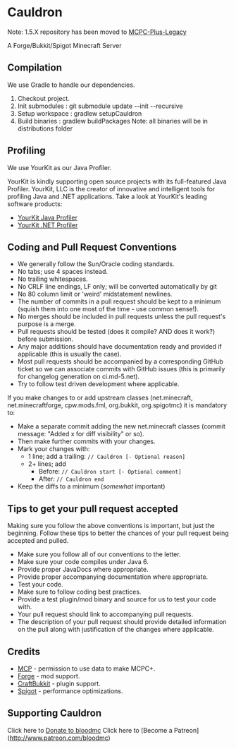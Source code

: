 Cauldron
===========
Note: 1.5.X repository has been moved to [MCPC-Plus-Legacy](https://github.com/MinecraftPortCentral/MCPC-Plus-Legacy)

A Forge/Bukkit/Spigot Minecraft Server

Compilation
-----------

We use Gradle to handle our dependencies.

1. Checkout project.
2. Init submodules : git submodule update --init --recursive
3. Setup workspace : gradlew setupCauldron
4. Build binaries  : gradlew buildPackages
Note: all binaries will be in distributions folder

Profiling
---------

We use YourKit as our Java Profiler.

YourKit is kindly supporting open source projects with its full-featured Java Profiler.
YourKit, LLC is the creator of innovative and intelligent tools for profiling
Java and .NET applications. Take a look at YourKit's leading software products:
* [YourKit Java Profiler](http://www.yourkit.com/java/profiler/index.jsp)
* [YourKit .NET Profiler](http://www.yourkit.com/.net/profiler/index.jsp)


Coding and Pull Request Conventions
-----------

* We generally follow the Sun/Oracle coding standards.
* No tabs; use 4 spaces instead.
* No trailing whitespaces.
* No CRLF line endings, LF only; will be converted automatically by git
* No 80 column limit or 'weird' midstatement newlines.
* The number of commits in a pull request should be kept to a minimum (squish them into one most of the time - use common sense!).
* No merges should be included in pull requests unless the pull request's purpose is a merge.
* Pull requests should be tested (does it compile? AND does it work?) before submission.
* Any major additions should have documentation ready and provided if applicable (this is usually the case).
* Most pull requests should be accompanied by a corresponding GitHub ticket so we can associate commits with GitHub issues (this is primarily for changelog generation on ci.md-5.net).
* Try to follow test driven development where applicable.

If you make changes to or add upstream classes (net.minecraft, net.minecraftforge, cpw.mods.fml, org.bukkit, org.spigotmc) it is mandatory to:

* Make a separate commit adding the new net.minecraft classes (commit message: "Added x for diff visibility" or so).
* Then make further commits with your changes.
* Mark your changes with:
    * 1 line; add a trailing: `// Cauldron [- Optional reason]`
    * 2+ lines; add
        * Before: `// Cauldron start [- Optional comment]`
        * After: `// Cauldron end`
* Keep the diffs to a minimum (*somewhat* important)

Tips to get your pull request accepted
-----------
Making sure you follow the above conventions is important, but just the beginning. Follow these tips to better the chances of your pull request being accepted and pulled.

* Make sure you follow all of our conventions to the letter.
* Make sure your code compiles under Java 6.
* Provide proper JavaDocs where appropriate.
* Provide proper accompanying documentation where appropriate.
* Test your code.
* Make sure to follow coding best practices.
* Provide a test plugin/mod binary and source for us to test your code with.
* Your pull request should link to accompanying pull requests.
* The description of your pull request should provide detailed information on the pull along with justification of the changes where applicable.

Credits
-------

* [MCP](http://mcp.ocean-labs.de) - permission to use data to make MCPC+.
* [Forge](http://www.minecraftforge.net) - mod support.
* [CraftBukkit](http://bukkit.org) - plugin support.
* [Spigot](http://www.spigotmc.org) - performance optimizations.


Supporting Cauldron
--------
Click here to [Donate to bloodmc](https://www.paypal.com/cgi-bin/webscr?cmd=_s-xclick&hosted_button_id=YNCKCALNQKFAS)
Click here to [Become a Patreon] (http://www.patreon.com/bloodmc)

